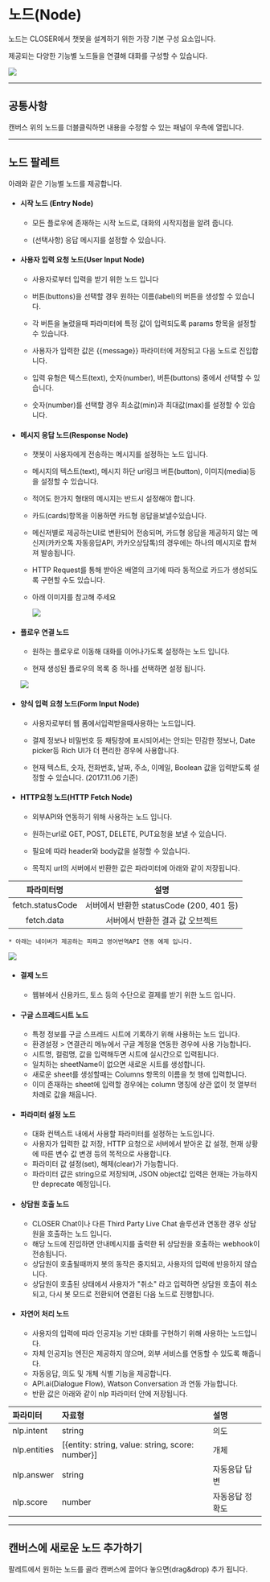 # 노드\(Node\)

노드는 CLOSER에서 챗봇을 설계하기 위한 가장 기본 구성 요소입니다.

제공되는 다양한 기능별 노드들을 연결해 대화를 구성할 수 있습니다.

![](/assets/builder_flow_editor_nodes.png)

---

## 공통사항

캔버스 위의 노드를 더블클릭하면 내용을 수정할 수 있는 패널이 우측에 열립니다.

---

## 노드 팔레트

아래와 같은 기능별 노드를 제공합니다.

* #### 시작 노드 \(Entry Node\)

  * 모든 플로우에 존재하는 시작 노드로, 대화의 시작지점을 알려 줍니다.

  * \(선택사항\) 응답 메시지를 설정할 수 있습니다.

* #### 사용자 입력 요청 노드\(User Input Node\)

  * 사용자로부터 입력을 받기 위한 노드 입니다

  * 버튼\(buttons\)을 선택할 경우 원하는 이름\(label\)의 버튼을 생성할 수 있습니다. 

  * 각 버튼을 눌렀을때 파라미터에 특정 값이 입력되도록 params 항목을 설정할 수 있습니다.

  * 사용자가 입력한 값은 {{message}} 파라미터에 저장되고 다음 노드로 진입합니다.

  * 입력 유형은 텍스트\(text\), 숫자\(number\), 버튼\(buttons\) 중에서 선택할 수 있습니다.

  * 숫자\(number\)를 선택할 경우 최소값\(min\)과 최대값\(max\)를 설정할 수 있습니다.

* #### 메시지 응답 노드\(Response Node\)

  * 챗봇이 사용자에게 전송하는 메시지를 설정하는 노드 입니다.

  * 메시지의 텍스트\(text\), 메시지 하단 url링크 버튼\(button\), 이미지\(media\)등을 설정할 수 있습니다.
  
  * 적어도 한가지 형태의 메시지는 반드시 설정해야 합니다.

  * 카드\(cards\)항목을 이용하면 카드형 응답을보낼수있습니다.

  * 메신저별로 제공하는UI로 변환되어 전송되며, 카드형 응답을 제공하지 않는 메신저\(카카오톡 자동응답API, 카카오상담톡\)의 경우에는 하나의 메시지로 합쳐져 발송됩니다.
  
  * HTTP Request를 통해 받아온 배열의 크기에 따라 동적으로 카드가 생성되도록 구현할 수도 있습니다.

  * 아래 이미지를 참고해 주세요

    ![](/assets/builder_response_card.png)

* #### 플로우 연결 노드

  * 원하는 플로우로 이동해 대화를 이어나가도록 설정하는 노드 입니다.

  * 현재 생성된 플로우의 목록 중 하나를 선택하면 설정 됩니다.

  ![](/assets/builder_flow_node.png)

* #### 양식 입력 요청 노드\(Form Input Node\)

  * 사용자로부터 웹 폼에서입력받을때사용하는 노드입니다.

  * 결제 정보나 비밀번호 등 채팅창에 표시되어서는 안되는 민감한 정보나, Date picker등 Rich UI가 더 편리한 경우에 사용합니다.

  * 현재 텍스트, 숫자, 전화번호, 날짜, 주소, 이메일, Boolean 값을 입력받도록 설정할 수 있습니다. \(2017.11.06 기준\)

* #### HTTP요청 노드\(HTTP Fetch Node\)

    * 외부API와 연동하기 위해 사용하는 노드 입니다.

    * 원하는url로 GET, POST, DELETE, PUT요청을 보낼 수 있습니다.

    * 필요에 따라 header와 body값을 설정할 수 있습니다.

    * 목적지 url의 서버에서 반환한 값은 파라미터에 아래와 같이 저장됩니다.
    
| 파라미터명 | 설명 | 
| :---: | :---: | 
| fetch.statusCode | 서버에서 반환한 statusCode (200, 401 등) |
| fetch.data | 서버에서 반환한 결과 값 오브젝트 |


    * 아래는 네이버가 제공하는 파파고 영어번역API 연동 예제 입니다.

![](/assets/builder_http_node.png)

* #### 결제 노드

    * 웹뷰에서 신용카드, 토스 등의 수단으로 결제를 받기 위한 노드 입니다.

* #### 구글 스프레드시트 노드

    * 특정 정보를 구글 스프레드 시트에 기록하기 위해 사용하는 노드 입니다.
    * 환경설정 > 연결관리 메뉴에서 구글 계정을 연동한 경우에 사용 가능합니다.
    * 시트명, 컬럼명, 값을 입력해두면 시트에 실시간으로 입력됩니다.
    * 일치하는 sheetName이 없으면 새로운 시트를 생성합니다.
    * 새로운 sheet를 생성할때는 Columns 항목의 이름을 첫 행에 입력합니다.
    * 이미 존재하는 sheet에 입력할 경우에는 column 명칭에 상관 없이 첫 열부터 차례로 값을 채웁니다.

* #### 파라미터 설정 노드
    * 대화 컨텍스트 내에서 사용할 파라미터를 설정하는 노드입니다.
    * 사용자가 입력한 값 저장, HTTP 요청으로 서버에서 받아온 값 설정, 현재 상황에 따른 변수 값 변경 등의 목적으로 사용합니다.
    * 파라미터 값 설정(set), 해제(clear)가 가능합니다.
    * 파라미터 값은 string으로 저장되며, JSON object값 입력은 현재는 가능하지만 deprecate 예정입니다.

* #### 상담원 호출 노드
    * CLOSER Chat이나 다른 Third Party Live Chat 솔루션과 연동한 경우 상담원을 호출하는 노드 입니다.
    * 해당 노드에 진입하면 안내메시지를 출력한 뒤 상담원을 호출하는 webhook이 전송됩니다.
    * 상담원이 호출될때까지 봇의 동작은 중지되고, 사용자의 입력에 반응하지 않습니다.
    * 상담원이 호출된 상태에서 사용자가 "취소" 라고 입력하면 상담원 호출이 취소되고, 다시 봇 모드로 전환되어 연결된 다음 노드로 진행합니다.

* #### 자연어 처리 노드
    * 사용자의 입력에 따라 인공지능 기반 대화를 구현하기 위해 사용하는 노드입니다.
    * 자체 인공지능 엔진은 제공하지 않으며, 외부 서비스를 연동할 수 있도록 해줍니다.
    * 자동응답, 의도 및 개체 식별 기능을 제공합니다.
    * API.ai(Dialogue Flow), Watson Conversation 과 연동 가능합니다.
    * 반환 값은 아래와 같이 nlp 파라미터 안에 저장됩니다.

| 파라미터 | 자료형 | 설명 |
| :--- | :--- | :--- |
| nlp.intent | string | 의도 |
| nlp.entities | [{entity: string, value: string, score: number}] | 개체 |
| nlp.answer | string | 자동응답 답변 |
| nlp.score | number | 자동응답 정확도 |

---

## 캔버스에 새로운 노드 추가하기

팔레트에서 원하는 노드를 골라 캔버스에 끌어다 놓으면\(drag&drop\) 추가 됩니다.




